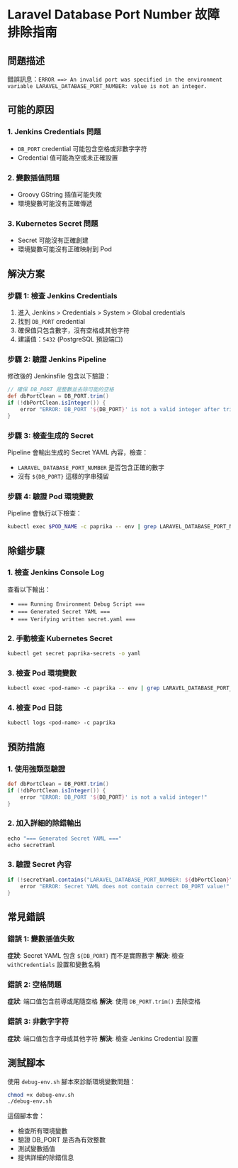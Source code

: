 # Laravel Database Port Number 故障排除指南

## 問題描述
錯誤訊息：`ERROR ==> An invalid port was specified in the environment variable LARAVEL_DATABASE_PORT_NUMBER: value is not an integer.`

## 可能的原因

### 1. Jenkins Credentials 問題
- `DB_PORT` credential 可能包含空格或非數字字符
- Credential 值可能為空或未正確設置

### 2. 變數插值問題
- Groovy GString 插值可能失敗
- 環境變數可能沒有正確傳遞

### 3. Kubernetes Secret 問題
- Secret 可能沒有正確創建
- 環境變數可能沒有正確映射到 Pod

## 解決方案

### 步驟 1: 檢查 Jenkins Credentials
1. 進入 Jenkins > Credentials > System > Global credentials
2. 找到 `DB_PORT` credential
3. 確保值只包含數字，沒有空格或其他字符
4. 建議值：`5432` (PostgreSQL 預設端口)

### 步驟 2: 驗證 Jenkins Pipeline
修改後的 Jenkinsfile 包含以下驗證：

```groovy
// 確保 DB_PORT 是整數並去除可能的空格
def dbPortClean = DB_PORT.trim()
if (!dbPortClean.isInteger()) {
    error "ERROR: DB_PORT '${DB_PORT}' is not a valid integer after trimming!"
}
```

### 步驟 3: 檢查生成的 Secret
Pipeline 會輸出生成的 Secret YAML 內容，檢查：
- `LARAVEL_DATABASE_PORT_NUMBER` 是否包含正確的數字
- 沒有 `${DB_PORT}` 這樣的字串殘留

### 步驟 4: 驗證 Pod 環境變數
Pipeline 會執行以下檢查：
```bash
kubectl exec $POD_NAME -c paprika -- env | grep LARAVEL_DATABASE_PORT_NUMBER
```

## 除錯步驟

### 1. 檢查 Jenkins Console Log
查看以下輸出：
- `=== Running Environment Debug Script ===`
- `=== Generated Secret YAML ===`
- `=== Verifying written secret.yaml ===`

### 2. 手動檢查 Kubernetes Secret
```bash
kubectl get secret paprika-secrets -o yaml
```

### 3. 檢查 Pod 環境變數
```bash
kubectl exec <pod-name> -c paprika -- env | grep LARAVEL_DATABASE_PORT_NUMBER
```

### 4. 檢查 Pod 日誌
```bash
kubectl logs <pod-name> -c paprika
```

## 預防措施

### 1. 使用強類型驗證
```groovy
def dbPortClean = DB_PORT.trim()
if (!dbPortClean.isInteger()) {
    error "ERROR: DB_PORT '${DB_PORT}' is not a valid integer!"
}
```

### 2. 加入詳細的除錯輸出
```groovy
echo "=== Generated Secret YAML ==="
echo secretYaml
```

### 3. 驗證 Secret 內容
```groovy
if (!secretYaml.contains("LARAVEL_DATABASE_PORT_NUMBER: ${dbPortClean}")) {
    error "ERROR: Secret YAML does not contain correct DB_PORT value!"
}
```

## 常見錯誤

### 錯誤 1: 變數插值失敗
**症狀**: Secret YAML 包含 `${DB_PORT}` 而不是實際數字
**解決**: 檢查 `withCredentials` 設置和變數名稱

### 錯誤 2: 空格問題
**症狀**: 端口值包含前導或尾隨空格
**解決**: 使用 `DB_PORT.trim()` 去除空格

### 錯誤 3: 非數字字符
**症狀**: 端口值包含字母或其他字符
**解決**: 檢查 Jenkins Credential 設置

## 測試腳本
使用 `debug-env.sh` 腳本來診斷環境變數問題：
```bash
chmod +x debug-env.sh
./debug-env.sh
```

這個腳本會：
- 檢查所有環境變數
- 驗證 DB_PORT 是否為有效整數
- 測試變數插值
- 提供詳細的除錯信息 